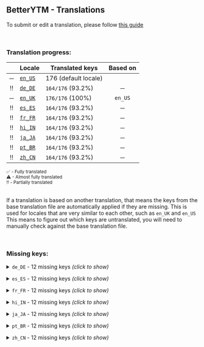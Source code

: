 <!--
    !!!!!!!!!!!!!!!!!!!!!!!!!!!!!!!!!!!!!!!!!!!!!!!!!!!!!!
    !!             THIS IS A GENERATED FILE             !!
    !!    all changes will be overwritten next build    !!
    !! only edit in `src/tools/tr-progress-template.md` !!
    !!!!!!!!!!!!!!!!!!!!!!!!!!!!!!!!!!!!!!!!!!!!!!!!!!!!!!
-->







## BetterYTM - Translations
To submit or edit a translation, please follow [this guide](../../contributing.md#submitting-translations)

<br>

### Translation progress:
| &nbsp; | Locale | Translated keys | Based on |
| :----: | ------ | --------------- | :------: |
| ─ | [`en_US`](./en_US.json) | 176 (default locale) |  |
| ‼️ | [`de_DE`](./de_DE.json) | `164/176` (93.2%) | ─ |
| ─ | [`en_UK`](./en_UK.json) | `176/176` (100%) | `en_US` |
| ‼️ | [`es_ES`](./es_ES.json) | `164/176` (93.2%) | ─ |
| ‼️ | [`fr_FR`](./fr_FR.json) | `164/176` (93.2%) | ─ |
| ‼️ | [`hi_IN`](./hi_IN.json) | `164/176` (93.2%) | ─ |
| ‼️ | [`ja_JA`](./ja_JA.json) | `164/176` (93.2%) | ─ |
| ‼️ | [`pt_BR`](./pt_BR.json) | `164/176` (93.2%) | ─ |
| ‼️ | [`zh_CN`](./zh_CN.json) | `164/176` (93.2%) | ─ |

<sub>
✅ - Fully translated
</sub><br>
<sub>
⚠ - Almost fully translated
</sub><br>
<sub>
‼️ - Partially translated
</sub><br>

<br>

If a translation is based on another translation, that means the keys from the base translation file are automatically applied if they are missing. This is used for locales that are very similar to each other, such as `en_UK` and `en_US`  
This means to figure out which keys are untranslated, you will need to manually check against the base translation file.

<br>

### Missing keys:

<details><summary><code>de_DE</code> - 12 missing keys <i>(click to show)</i></summary><br>

| Key | English text |
| --- | ------------ |
| `copy_hidden_value` | `Copy hidden value` |
| `copy_hidden_tooltip` | `Click to copy the hidden value - this is sensitive data ⚠️` |
| `active_mode_display` | `%1 Mode` |
| `active_mode_tooltip-1` | `The %1 is currently active` |
| `active_mode_tooltip-n` | `The %1 are currently active` |
| `dev_mode` | `Developer mode` |
| `dev_mode_short` | `Dev` |
| `advanced_mode_short` | `Advanced` |
| `feature_desc_rememberSongTimeDuration` | `How long in seconds to remember the song's time for after it was last played` |
| `feature_desc_rememberSongTimeReduction` | `How many seconds to subtract when restoring the time of a remembered song` |
| `feature_helptext_rememberSongTimeReduction` | `When restoring the time of a song that was remembered, this amount of seconds will be subtracted from the remembered time so you can re-listen to the part that was interrupted.` |
| `feature_desc_rememberSongTimeMinPlayTime` | `Minimum amount of seconds a song needs to be played for its time to be remembered` |

<br></details>

<details><summary><code>es_ES</code> - 12 missing keys <i>(click to show)</i></summary><br>

| Key | English text |
| --- | ------------ |
| `copy_hidden_value` | `Copy hidden value` |
| `copy_hidden_tooltip` | `Click to copy the hidden value - this is sensitive data ⚠️` |
| `active_mode_display` | `%1 Mode` |
| `active_mode_tooltip-1` | `The %1 is currently active` |
| `active_mode_tooltip-n` | `The %1 are currently active` |
| `dev_mode` | `Developer mode` |
| `dev_mode_short` | `Dev` |
| `advanced_mode_short` | `Advanced` |
| `feature_desc_rememberSongTimeDuration` | `How long in seconds to remember the song's time for after it was last played` |
| `feature_desc_rememberSongTimeReduction` | `How many seconds to subtract when restoring the time of a remembered song` |
| `feature_helptext_rememberSongTimeReduction` | `When restoring the time of a song that was remembered, this amount of seconds will be subtracted from the remembered time so you can re-listen to the part that was interrupted.` |
| `feature_desc_rememberSongTimeMinPlayTime` | `Minimum amount of seconds a song needs to be played for its time to be remembered` |

<br></details>

<details><summary><code>fr_FR</code> - 12 missing keys <i>(click to show)</i></summary><br>

| Key | English text |
| --- | ------------ |
| `copy_hidden_value` | `Copy hidden value` |
| `copy_hidden_tooltip` | `Click to copy the hidden value - this is sensitive data ⚠️` |
| `active_mode_display` | `%1 Mode` |
| `active_mode_tooltip-1` | `The %1 is currently active` |
| `active_mode_tooltip-n` | `The %1 are currently active` |
| `dev_mode` | `Developer mode` |
| `dev_mode_short` | `Dev` |
| `advanced_mode_short` | `Advanced` |
| `feature_desc_rememberSongTimeDuration` | `How long in seconds to remember the song's time for after it was last played` |
| `feature_desc_rememberSongTimeReduction` | `How many seconds to subtract when restoring the time of a remembered song` |
| `feature_helptext_rememberSongTimeReduction` | `When restoring the time of a song that was remembered, this amount of seconds will be subtracted from the remembered time so you can re-listen to the part that was interrupted.` |
| `feature_desc_rememberSongTimeMinPlayTime` | `Minimum amount of seconds a song needs to be played for its time to be remembered` |

<br></details>

<details><summary><code>hi_IN</code> - 12 missing keys <i>(click to show)</i></summary><br>

| Key | English text |
| --- | ------------ |
| `copy_hidden_value` | `Copy hidden value` |
| `copy_hidden_tooltip` | `Click to copy the hidden value - this is sensitive data ⚠️` |
| `active_mode_display` | `%1 Mode` |
| `active_mode_tooltip-1` | `The %1 is currently active` |
| `active_mode_tooltip-n` | `The %1 are currently active` |
| `dev_mode` | `Developer mode` |
| `dev_mode_short` | `Dev` |
| `advanced_mode_short` | `Advanced` |
| `feature_desc_rememberSongTimeDuration` | `How long in seconds to remember the song's time for after it was last played` |
| `feature_desc_rememberSongTimeReduction` | `How many seconds to subtract when restoring the time of a remembered song` |
| `feature_helptext_rememberSongTimeReduction` | `When restoring the time of a song that was remembered, this amount of seconds will be subtracted from the remembered time so you can re-listen to the part that was interrupted.` |
| `feature_desc_rememberSongTimeMinPlayTime` | `Minimum amount of seconds a song needs to be played for its time to be remembered` |

<br></details>

<details><summary><code>ja_JA</code> - 12 missing keys <i>(click to show)</i></summary><br>

| Key | English text |
| --- | ------------ |
| `copy_hidden_value` | `Copy hidden value` |
| `copy_hidden_tooltip` | `Click to copy the hidden value - this is sensitive data ⚠️` |
| `active_mode_display` | `%1 Mode` |
| `active_mode_tooltip-1` | `The %1 is currently active` |
| `active_mode_tooltip-n` | `The %1 are currently active` |
| `dev_mode` | `Developer mode` |
| `dev_mode_short` | `Dev` |
| `advanced_mode_short` | `Advanced` |
| `feature_desc_rememberSongTimeDuration` | `How long in seconds to remember the song's time for after it was last played` |
| `feature_desc_rememberSongTimeReduction` | `How many seconds to subtract when restoring the time of a remembered song` |
| `feature_helptext_rememberSongTimeReduction` | `When restoring the time of a song that was remembered, this amount of seconds will be subtracted from the remembered time so you can re-listen to the part that was interrupted.` |
| `feature_desc_rememberSongTimeMinPlayTime` | `Minimum amount of seconds a song needs to be played for its time to be remembered` |

<br></details>

<details><summary><code>pt_BR</code> - 12 missing keys <i>(click to show)</i></summary><br>

| Key | English text |
| --- | ------------ |
| `copy_hidden_value` | `Copy hidden value` |
| `copy_hidden_tooltip` | `Click to copy the hidden value - this is sensitive data ⚠️` |
| `active_mode_display` | `%1 Mode` |
| `active_mode_tooltip-1` | `The %1 is currently active` |
| `active_mode_tooltip-n` | `The %1 are currently active` |
| `dev_mode` | `Developer mode` |
| `dev_mode_short` | `Dev` |
| `advanced_mode_short` | `Advanced` |
| `feature_desc_rememberSongTimeDuration` | `How long in seconds to remember the song's time for after it was last played` |
| `feature_desc_rememberSongTimeReduction` | `How many seconds to subtract when restoring the time of a remembered song` |
| `feature_helptext_rememberSongTimeReduction` | `When restoring the time of a song that was remembered, this amount of seconds will be subtracted from the remembered time so you can re-listen to the part that was interrupted.` |
| `feature_desc_rememberSongTimeMinPlayTime` | `Minimum amount of seconds a song needs to be played for its time to be remembered` |

<br></details>

<details><summary><code>zh_CN</code> - 12 missing keys <i>(click to show)</i></summary><br>

| Key | English text |
| --- | ------------ |
| `copy_hidden_value` | `Copy hidden value` |
| `copy_hidden_tooltip` | `Click to copy the hidden value - this is sensitive data ⚠️` |
| `active_mode_display` | `%1 Mode` |
| `active_mode_tooltip-1` | `The %1 is currently active` |
| `active_mode_tooltip-n` | `The %1 are currently active` |
| `dev_mode` | `Developer mode` |
| `dev_mode_short` | `Dev` |
| `advanced_mode_short` | `Advanced` |
| `feature_desc_rememberSongTimeDuration` | `How long in seconds to remember the song's time for after it was last played` |
| `feature_desc_rememberSongTimeReduction` | `How many seconds to subtract when restoring the time of a remembered song` |
| `feature_helptext_rememberSongTimeReduction` | `When restoring the time of a song that was remembered, this amount of seconds will be subtracted from the remembered time so you can re-listen to the part that was interrupted.` |
| `feature_desc_rememberSongTimeMinPlayTime` | `Minimum amount of seconds a song needs to be played for its time to be remembered` |

<br></details>
